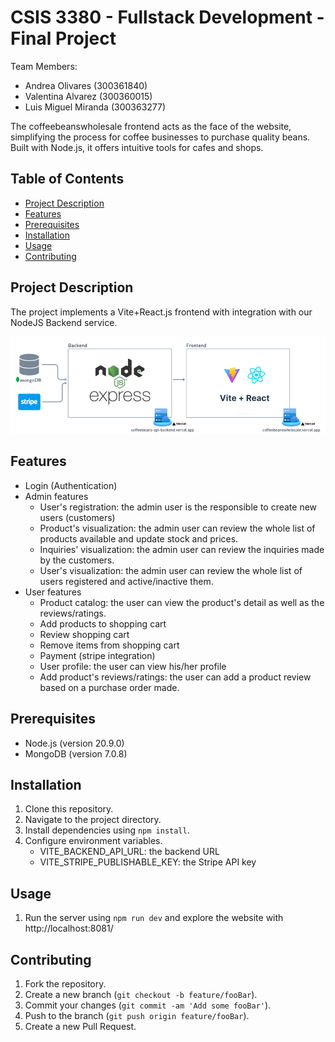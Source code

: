 # CSIS 3380 - Fullstack Development - Final Project

Team Members:
- Andrea Olivares (300361840)
- Valentina Alvarez (300360015)
- Luis Miguel Miranda (300363277)

The coffeebeanswholesale frontend acts as the face of the website, simplifying the process for coffee businesses to purchase quality beans. Built with Node.js, it offers intuitive tools for cafes and shops.

## Table of Contents

- [Project Description](#project-description)
- [Features](#features)
- [Prerequisites](#prerequisites)
- [Installation](#installation)
- [Usage](#usage)
- [Contributing](#contributing)

## Project Description

The project implements a Vite+React.js frontend with integration with our NodeJS Backend service.

![Project Architecture](assets/project_architecture.png)

## Features

- Login (Authentication)
- Admin features
    - User's registration: the admin user is the responsible to create new users (customers)
    - Product's visualization: the admin user can review the whole list of products available and update stock and prices.
    - Inquiries' visualization: the admin user can review the inquiries made by the customers.
    - User's visualization: the admin user can review the whole list of users registered and active/inactive them.
- User features
    - Product catalog: the user can view the product's detail as well as the reviews/ratings.
    - Add products to shopping cart
    - Review shopping cart
    - Remove items from shopping cart
    - Payment (stripe integration)
    - User profile: the user can view his/her profile
    - Add product's reviews/ratings: the user can add a product review based on a purchase order made.

## Prerequisites

- Node.js (version 20.9.0)
- MongoDB (version 7.0.8)

## Installation

1. Clone this repository.
2. Navigate to the project directory.
3. Install dependencies using `npm install`.
4. Configure environment variables.
    - VITE_BACKEND_API_URL: the backend URL
    - VITE_STRIPE_PUBLISHABLE_KEY: the Stripe API key

## Usage

1. Run the server using `npm run dev` and explore the website with http://localhost:8081/

## Contributing

1. Fork the repository.
2. Create a new branch (`git checkout -b feature/fooBar`).
3. Commit your changes (`git commit -am 'Add some fooBar'`).
4. Push to the branch (`git push origin feature/fooBar`).
5. Create a new Pull Request.
